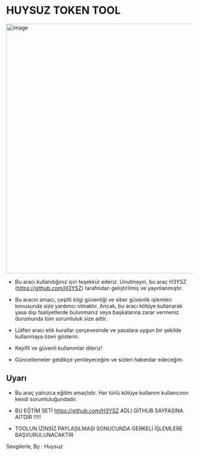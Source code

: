 # HUYSUZ TOKEN TOOL

<img width="681" height="670" alt="image" src="https://github.com/user-attachments/assets/9c55d52b-a064-4aca-8e19-dd31aa25cab0" />

- Bu aracı kullandığınız için teşekkür ederiz. Unutmayın, bu araç H3YSZ (https://github.com/H3YSZ) tarafından geliştirilmiş ve yayınlanmıştır.

- Bu aracın amacı, çeşitli bilgi güvenliği ve siber güvenlik işlemleri konusunda size yardımcı olmaktır. Ancak, bu aracı kötüye kullanarak yasa dışı faaliyetlerde bulunmanız veya başkalarına zarar vermeniz durumunda tüm sorumluluk size aittir.

- Lütfen aracı etik kurallar çerçevesinde ve yasalara uygun bir şekilde kullanmaya özen gösterin.

- Keyifli ve güvenli kullanımlar dileriz!

- Güncellemeler geldikçe yenileyeceğim ve sizleri haberdar edeceğim.

## Uyarı
- Bu araç yalnızca eğitim amaçlıdır. Her türlü kötüye kullanım kullanıcının kendi sorumluluğundadır.

- BU EĞTİM SETİ https://github.com/H3YSZ ADLI GİTHUB SAYFASINA AİTDİR !!!!!
- TOOLUN İZİNSİZ PAYLAŞILMASI SONUCUNDA GERKELİ İŞLEMLERE BAŞVURULUNACAKTIR

Sevgilerle,
By : Huysuz
